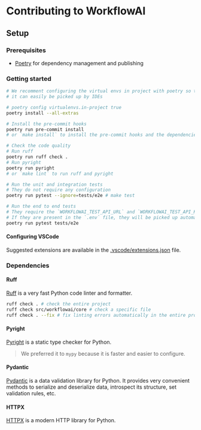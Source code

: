 # Contributing to WorkflowAI

## Setup

### Prerequisites

- [Poetry](https://python-poetry.org/docs/#installation) for dependency management and publishing

### Getting started

```bash
# We recomment configuring the virtual envs in project with poetry so that
# it can easily be picked up by IDEs

# poetry config virtualenvs.in-project true
poetry install --all-extras

# Install the pre-commit hooks
poetry run pre-commit install
# or `make install` to install the pre-commit hooks and the dependencies

# Check the code quality
# Run ruff
poetry run ruff check .
# Run pyright
poetry run pyright
# or `make lint` to run ruff and pyright

# Run the unit and integration tests
# They do not require any configuration
poetry run pytest --ignore=tests/e2e # make test

# Run the end to end tests
# They require the `WORKFLOWAI_TEST_API_URL` and `WORKFLOWAI_TEST_API_KEY` environment variables to be set
# If they are present in the `.env` file, they will be picked up automatically
poetry run pytest tests/e2e
```

#### Configuring VSCode

Suggested extensions are available in the [.vscode/extensions.json](.vscode/extensions.json) file.

### Dependencies

#### Ruff

[Ruff](https://github.com/astral-sh/ruff) is a very fast Python code linter and formatter.

```sh
ruff check . # check the entire project
ruff check src/workflowai/core # check a specific file
ruff check . --fix # fix linting errors automatically in the entire project
```

#### Pyright

[Pyright](https://github.com/microsoft/pyright) is a static type checker for Python.

> We preferred it to `mypy` because it is faster and easier to configure.

#### Pydantic

[Pydantic](https://docs.pydantic.dev/) is a data validation library for Python.
It provides very convenient methods to serialize and deserialize data, introspect its structure, set validation
rules, etc.

#### HTTPX

[HTTPX](https://www.python-httpx.org/) is a modern HTTP library for Python.

